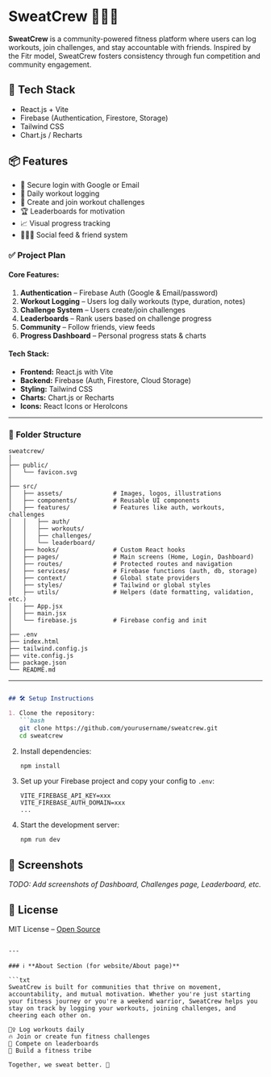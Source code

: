 # SweatCrew 🏋️‍♂️🔥

**SweatCrew** is a community-powered fitness platform where users can log workouts, join challenges, and stay accountable with friends. Inspired by the Fitr model, SweatCrew fosters consistency through fun competition and community engagement.

## 🚀 Tech Stack

- React.js + Vite
- Firebase (Authentication, Firestore, Storage)
- Tailwind CSS
- Chart.js / Recharts

## 📦 Features

- 🔐 Secure login with Google or Email
- 📅 Daily workout logging
- 💪 Create and join workout challenges
- 🏆 Leaderboards for motivation
- 📈 Visual progress tracking
- 🧑‍🤝‍🧑 Social feed & friend system

### ✅ **Project Plan**

#### Core Features:

1. **Authentication** – Firebase Auth (Google & Email/password)
2. **Workout Logging** – Users log daily workouts (type, duration, notes)
3. **Challenge System** – Users create/join challenges
4. **Leaderboards** – Rank users based on challenge progress
5. **Community** – Follow friends, view feeds
6. **Progress Dashboard** – Personal progress stats & charts

#### Tech Stack:

* **Frontend:** React.js with Vite
* **Backend:** Firebase (Auth, Firestore, Cloud Storage)
* **Styling:** Tailwind CSS
* **Charts:** Chart.js or Recharts
* **Icons:** React Icons or HeroIcons

---

### 📁 **Folder Structure**

```
sweatcrew/
│
├── public/
│   └── favicon.svg
│
├── src/
│   ├── assets/              # Images, logos, illustrations
│   ├── components/          # Reusable UI components
│   ├── features/            # Features like auth, workouts, challenges
│   │   ├── auth/
│   │   ├── workouts/
│   │   ├── challenges/
│   │   └── leaderboard/
│   ├── hooks/               # Custom React hooks
│   ├── pages/               # Main screens (Home, Login, Dashboard)
│   ├── routes/              # Protected routes and navigation
│   ├── services/            # Firebase functions (auth, db, storage)
│   ├── context/             # Global state providers
│   ├── styles/              # Tailwind or global styles
│   ├── utils/               # Helpers (date formatting, validation, etc.)
│   ├── App.jsx
│   ├── main.jsx
│   └── firebase.js          # Firebase config and init
│
├── .env
├── index.html
├── tailwind.config.js
├── vite.config.js
├── package.json
└── README.md
```

---

````md

## 🛠️ Setup Instructions

1. Clone the repository:
   ```bash
   git clone https://github.com/yourusername/sweatcrew.git
   cd sweatcrew
````

2. Install dependencies:

   ```bash
   npm install
   ```

3. Set up your Firebase project and copy your config to `.env`:

   ```
   VITE_FIREBASE_API_KEY=xxx
   VITE_FIREBASE_AUTH_DOMAIN=xxx
   ...
   ```

4. Start the development server:

   ```bash
   npm run dev
   ```

## 📸 Screenshots

*TODO: Add screenshots of Dashboard, Challenges page, Leaderboard, etc.*

## 📃 License

MIT License – [Open Source](LICENSE)

````

---

### ℹ️ **About Section (for website/About page)**

```txt
SweatCrew is built for communities that thrive on movement, accountability, and mutual motivation. Whether you're just starting your fitness journey or you're a weekend warrior, SweatCrew helps you stay on track by logging your workouts, joining challenges, and cheering each other on.

🏃‍♀️ Log workouts daily  
🔥 Join or create fun fitness challenges  
🥇 Compete on leaderboards  
🤝 Build a fitness tribe

Together, we sweat better. 💪
````
